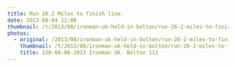 ```yaml
---
title: Run 26.2 Miles to finish line.
date: 2013-08-04 12:00
thumbnail: /t/2013/08/ironman-uk-held-in-bolton/run-26-2-miles-to-finish-line/120-04-08-2013-ironman-uk.-bolton-112.jpg
photos:
  - original: /2013/08/ironman-uk-held-in-bolton/run-26-2-miles-to-finish-line/120-04-08-2013-ironman-uk.-bolton-112.jpg
    thumbnail: /t/2013/08/ironman-uk-held-in-bolton/run-26-2-miles-to-finish-line/120-04-08-2013-ironman-uk.-bolton-112.jpg
    title: 120-04-08-2013 Ironman UK. Bolton 112
---
```


